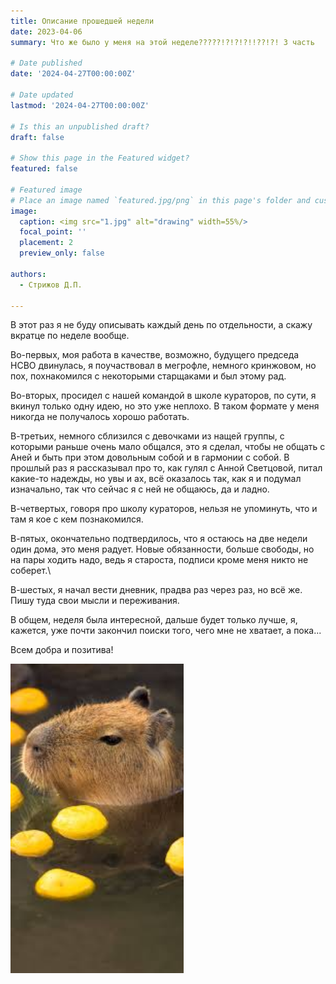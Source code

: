 ```yaml
---
title: Описание прошедшей недели
date: 2023-04-06
summary: Что же было у меня на этой неделе?????!?!?!?!!??!?! 3 часть

# Date published
date: '2024-04-27T00:00:00Z'

# Date updated
lastmod: '2024-04-27T00:00:00Z'

# Is this an unpublished draft?
draft: false

# Show this page in the Featured widget?
featured: false

# Featured image
# Place an image named `featured.jpg/png` in this page's folder and customize its options here.
image:
  caption: <img src="1.jpg" alt="drawing" width=55%/>
  focal_point: ''
  placement: 2
  preview_only: false

authors:
  - Стрижов Д.П.

---
```


В этот раз я не буду описывать каждый день по отдельности, а скажу вкратце по неделе вообще.

Во-первых, моя работа в качестве, возможно, будущего председа НСВО двинулась, я поучаствовал в мегрофле, немного кринжовом, но пох, похнакомился с некоторыми старщаками и был этому рад.

Во-вторых, просидел с нашей командой в школе кураторов, по сути, я вкинул только одну идею, но это уже неплохо. В таком формате у меня никогда не получалось хорошо работать.

В-третьих, немного сблизился с девочками из нащей группы, с которыми раньше очень мало общался, это я сделал, чтобы не общать с Аней и быть при этом довольным собой и в гармонии с собой. 
В прошлый раз я рассказывал про то, как гулял с Анной Светцовой, питал какие-то надежды, но увы и ах, всё оказалось так, как я и подумал изначально, так что сейчас я с ней не общаюсь, да и ладно.

В-четвертых, говоря про школу кураторов, нельзя не упоминуть, что и там я кое с кем познакомился.

В-пятых, окончательно подтвердилось, что я остаюсь на две недели один дома, это меня радует. Новые обязанности, больше свободы, но на пары ходить надо, ведь я староста, подписи кроме меня никто не соберет.\

В-шестых, я начал вести дневник, прадва раз через раз, но всё же. Пишу туда свои мысли и переживания. 

В общем, неделя была интересной, дальше будет только лучше, я, кажется, уже почти закончил поиски того, чего мне не хватает, а пока...

Всем добра и позитива!

<img src="1.jpg" alt="drawing" width=55%/>
  

